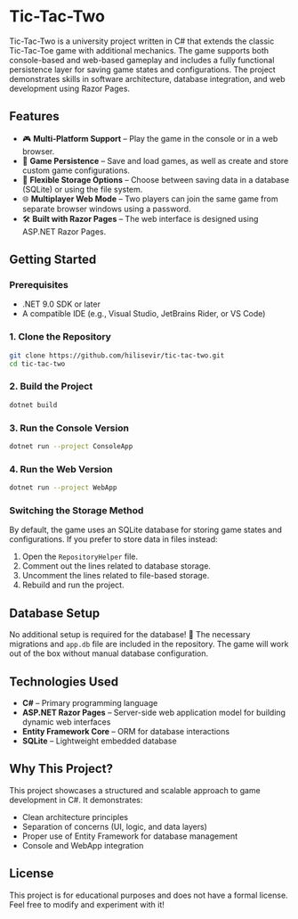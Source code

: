 # Tic-Tac-Two

Tic-Tac-Two is a university project written in C# that extends the classic Tic-Tac-Toe game with additional mechanics. The game supports both console-based and web-based gameplay and includes a fully functional persistence layer for saving game states and configurations. The project demonstrates skills in software architecture, database integration, and web development using Razor Pages.

## Features

- 🎮 **Multi-Platform Support** – Play the game in the console or in a web browser.
- 💾 **Game Persistence** – Save and load games, as well as create and store custom game configurations.
- 🔄 **Flexible Storage Options** – Choose between saving data in a database (SQLite) or using the file system.
- 🌐 **Multiplayer Web Mode** – Two players can join the same game from separate browser windows using a password.
- 🛠 **Built with Razor Pages** – The web interface is designed using ASP.NET Razor Pages.

## Getting Started

### Prerequisites
- .NET 9.0 SDK or later
- A compatible IDE (e.g., Visual Studio, JetBrains Rider, or VS Code)

### 1. Clone the Repository
```sh
git clone https://github.com/hilisevir/tic-tac-two.git
cd tic-tac-two
```

### 2. Build the Project
```sh
dotnet build
```

### 3. Run the Console Version
```sh
dotnet run --project ConsoleApp
```

### 4. Run the Web Version
```sh
dotnet run --project WebApp
```

### Switching the Storage Method
By default, the game uses an SQLite database for storing game states and configurations. If you prefer to store data in files instead:
1. Open the `RepositoryHelper` file.
2. Comment out the lines related to database storage.
3. Uncomment the lines related to file-based storage.
4. Rebuild and run the project.

## Database Setup
No additional setup is required for the database! 🎉 The necessary migrations and `app.db` file are included in the repository. The game will work out of the box without manual database configuration.

## Technologies Used
- **C#** – Primary programming language
- **ASP.NET Razor Pages** – Server-side web application model for building dynamic web interfaces
- **Entity Framework Core** – ORM for database interactions
- **SQLite** – Lightweight embedded database

## Why This Project?
This project showcases a structured and scalable approach to game development in C#. It demonstrates:
- Clean architecture principles
- Separation of concerns (UI, logic, and data layers)
- Proper use of Entity Framework for database management
- Console and WebApp integration

## License
This project is for educational purposes and does not have a formal license. Feel free to modify and experiment with it!
